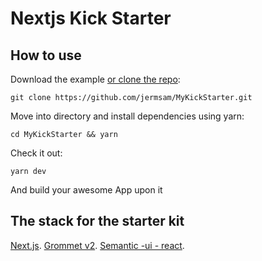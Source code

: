 # Nextjs Kick Starter

## How to use

Download the example [or clone the repo](https://github.com/jermsam/MyKickStarter.git):

```
git clone https://github.com/jermsam/MyKickStarter.git
```

Move into directory and install dependencies using yarn:

```
cd MyKickStarter && yarn
```
Check it out:

```
yarn dev
```
And build your awesome App upon it

## The stack for the starter kit

[Next.js](https://github.com/zeit/next.js).
[Grommet v2](https://v2.grommet.io).
[Semantic -ui - react](https://react.semantic-ui.com/).
